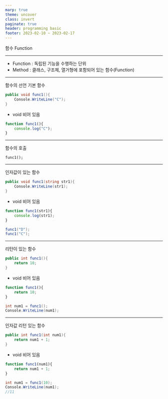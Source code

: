 ```yaml
---
marp: true
theme: uncover
class: invert
paginate: true
header: programming basic
footer: 2023-02-10 ~ 2023-02-17
---
```


함수 Function

---

* Function : 독립된 기능을 수행하는 단위
* Method : 클래스, 구조체, 열거형에 포함되어 있는 함수(Function)

---

함수의 선언
기본 함수
```C#
public void func1(){
	Console.WriteLine("C");
}
```
* void 비어 있음

```javascript
function func1(){
    console.log("C");
}
```

---

함수의 호출
```
func1();
```

---

인자값이 있는 함수
```C#
public void func1(string str1){
	Console.WriteLine(str1);
}
```
* void 비어 있음

```javascript
function func1(str1){
    console.log(str1);
}
```

```C#
func1("D");
func1("C");
```

---

리턴이 있는 함수
```C#
public int func1(){
	return 10;
}
```
* void 비어 있음

```javascript
function func1(){
    return 10;
}
```

```C#
int num1 = func1();
Console.WriteLine(num1);
```

---

인자값 리턴 있는 함수
```C#
public int func1(int num1){
    return num1 + 1;
}
```
* void 비어 있음

```javascript
function func1(num1){
    return num1 + 1;
}
```

```C#
int num1 = func1(10);
Console.WriteLine(num1);
//11
```